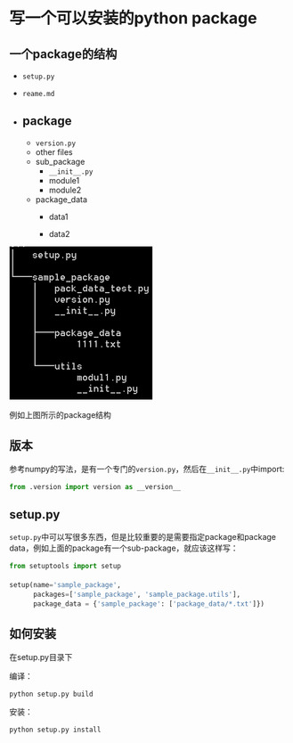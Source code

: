 # 写一个可以安装的python package

## 一个package的结构

- `setup.py`

- `reame.md`
- package
  - 
  - `version.py`
  - other files
  - sub_package
    - `__init__.py`
    - module1
    - module2
  - package_data
    - data1

    - data2


![tree](https://raw.githubusercontent.com/BridgeMia/Web-learning-of-Mia/master/pictures/tree.PNG)

例如上图所示的package结构

## 版本

参考numpy的写法，是有一个专门的`version.py`，然后在`__init__.py`中import: 

```python
from .version import version as __version__
```



## setup.py

`setup.py`中可以写很多东西，但是比较重要的是需要指定package和package data，例如上面的package有一个sub-package，就应该这样写：

```python
from setuptools import setup

setup(name='sample_package',
      packages=['sample_package', 'sample_package.utils'],
      package_data = {'sample_package': ['package_data/*.txt']})
```



## 如何安装

在setup.py目录下

编译：

```bash
python setup.py build
```

安装：

```bash
python setup.py install
```

